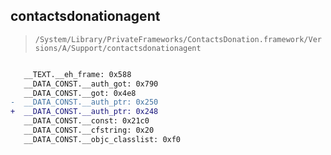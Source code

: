 ## contactsdonationagent

> `/System/Library/PrivateFrameworks/ContactsDonation.framework/Versions/A/Support/contactsdonationagent`

```diff

   __TEXT.__eh_frame: 0x588
   __DATA_CONST.__auth_got: 0x790
   __DATA_CONST.__got: 0x4e8
-  __DATA_CONST.__auth_ptr: 0x250
+  __DATA_CONST.__auth_ptr: 0x248
   __DATA_CONST.__const: 0x21c0
   __DATA_CONST.__cfstring: 0x20
   __DATA_CONST.__objc_classlist: 0xf0

```
